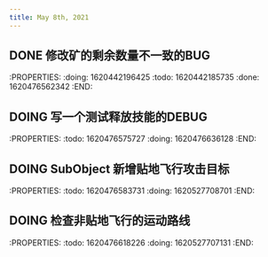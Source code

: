 ```yaml
---
title: May 8th, 2021
---
```


## DONE 修改矿的剩余数量不一致的BUG
:PROPERTIES:
:doing: 1620442196425
:todo: 1620442185735
:done: 1620476562342
:END:
## DOING 写一个测试释放技能的DEBUG
:PROPERTIES:
:todo: 1620476575727
:doing: 1620476636128
:END:
## DOING SubObject 新增贴地飞行攻击目标
:PROPERTIES:
:todo: 1620476583731
:doing: 1620527708701
:END:
## DOING 检查非贴地飞行的运动路线
:PROPERTIES:
:todo: 1620476618226
:doing: 1620527707131
:END:
